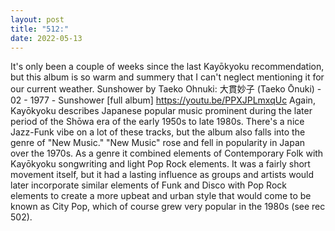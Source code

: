 ```yaml
---
layout: post
title: "512:"
date: 2022-05-13
---
```


It's only been a couple of weeks since the last Kayōkyoku recommendation, but this album is so warm and summery that I can't neglect mentioning it for our current weather. Sunshower by Taeko Ohnuki:
 大貫妙子 (Taeko Ōnuki) - 02 - 1977 - Sunshower [full album]
https://youtu.be/PPXJPLmxqUc 
Again, Kayōkyoku describes Japanese popular music prominent during the later period of the Shōwa era of the early 1950s to late 1980s. There's a nice Jazz-Funk vibe on a lot of these tracks, but the album also falls into the genre of "New Music." "New Music" rose and fell in popularity in Japan over the 1970s. As a genre it combined elements of Contemporary Folk with Kayōkyoku songwriting and light Pop Rock elements. It was a fairly short movement itself, but it had a lasting influence as groups and artists would later incorporate similar elements of Funk and Disco with Pop Rock elements to create a more upbeat and urban style that would come to be known as City Pop, which of course grew very popular in the 1980s (see rec 502).
